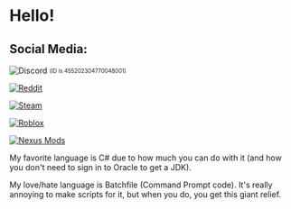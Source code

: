 # Hello!
## Social Media:
![Discord](https://img.shields.io/badge/TheTank20-%231133-5865F2?style=flat-square) <sub><sup>(ID is 455202304770048001)</sup></sub>

[![Reddit](https://img.shields.io/badge/TheTank18-Reddit-FF4500?style=flat-square)](https://www.reddit.com/u/TheTank18)

[![Steam](https://img.shields.io/badge/thepwrtank18-Steam-2a475e?style=flat-square)](https://steamcommunity.com/id/thepwrtank18)

[![Roblox](https://img.shields.io/badge/superspeed541-Roblox-c61236?style=flat-square)](https://www.roblox.com/users/373987692/profile)

[![Nexus Mods](https://img.shields.io/badge/TheTank2007-Nexus-DA8E35?style=flat-square)](https://www.nexusmods.com/users/56217027)

My favorite language is C#  due to how much you can do with it (and how you don't need to sign in to Oracle to get a JDK).

My love/hate language is Batchfile (Command Prompt code). It's really annoying to make scripts for it, but when you do, you get this giant relief.
